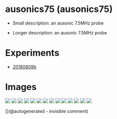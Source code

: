 # ausonics75 (ausonics75)

* Small description: an ausonic 7.5MHz probe

* Longer description: an ausonic 7.5MHz probe

# Experiments

* [20180809b](/include/experiments/auto/20180809b.md)


# Images

![](/include/images/ausonics75/P_20180809_192257.jpg)
![](/include/images/ausonics75/P_20180809_192216.jpg)
![](/include/images/ausonics75/P_20180809_192123.jpg)
![](/include/images/ausonics75/P_20180809_192050.jpg)
![](/include/images/ausonics75/P_20180809_191957.jpg)
![](/include/images/ausonics75/P_20180809_193235.jpg)
![](/include/images/ausonics75/P_20180809_191946.jpg)
![](/include/images/ausonics75/P_20180809_193102.jpg)
![](/include/images/ausonics75/P_20180809_192848.jpg)
![](/include/images/ausonics75/P_20180809_191926.jpg)
![](/include/images/ausonics75/P_20180809_191913.jpg)
![](/include/images/ausonics75/P_20180809_192920.jpg)
![](/include/images/ausonics75/P_20180809_192206.jpg)
![](/include/images/ausonics75/P_20180809_191919.jpg)




[](@autogenerated - invisible comment)